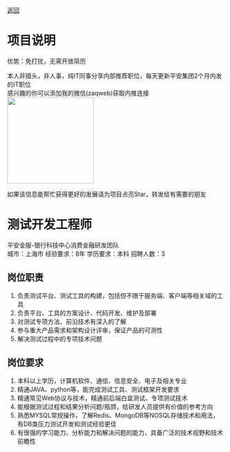 [返回](../../)

# 项目说明

优势：免打扰，无需开放简历

本人非猎头，非人事，纯IT同事分享内部推荐职位，每天更新平安集团2个月内发的IT职位  
感兴趣的你可以添加我的微信(zaqweb)获取内推连接  
<img src="https://github.com/zaqweb/PA-IT-JOBS/blob/master/WechatICode.jpeg"  height="200" width="200">

如果该信息能帮忙获得更好的发展请为项目点亮Star，转发给有需要的朋友

# 测试开发工程师
平安金服-银行科技中心消费金融研发团队  
城市：上海市 经验要求：8年 学历要求：本科  招聘人数：3

## 岗位职责
1.	负责测试平台、测试工具的构建，包括但不限于服务端、客户端等相关域的工具
2.	负责平台、工具的方案设计、代码开发、维护及部署
3.	对测试专项方法、前沿技术有深入的了解
4.	参与重大产品需求和架构设计评审，保证产品的可测性
5.	解决测试过程中的专项技术问题

## 岗位要求
1.	本科以上学历，计算机软件、通信、信息安全、电子及相关专业
2.	精通JAVA、python等，能完成测试工具、测试框架开发要求
3.	精通常见Web协议与技术，精通前后端白盒测试、专项测试技术
4.	能根据测试过程和结果分析问题/瓶颈，给研发人员提供有价值的参考方向
5.	熟悉MYSQL常规操作，了解Redis、MongoDB等NOSQL存储技术和用法，有DB类压力测试开发和测试经验更佳
6.	有很强的学习能力、分析能力和解决问题的能力，具备广泛的技术视野和技术前瞻性




